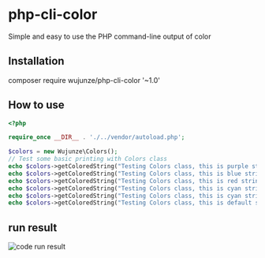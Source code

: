 # php-cli-color
Simple and easy to use the PHP command-line output of color


## Installation

composer require wujunze/php-cli-color '~1.0'

## How to use
```php
<?php

require_once __DIR__ . './../vendor/autoload.php';

$colors = new Wujunze\Colors();
// Test some basic printing with Colors class
echo $colors->getColoredString("Testing Colors class, this is purple string on yellow background.", "purple", "yellow") . PHP_EOL;
echo $colors->getColoredString("Testing Colors class, this is blue string on light gray background.", "blue", "light_gray") . PHP_EOL;
echo $colors->getColoredString("Testing Colors class, this is red string on black background.", "red", "black") . PHP_EOL;
echo $colors->getColoredString("Testing Colors class, this is cyan string on green background.", "cyan", "green") . PHP_EOL;
echo $colors->getColoredString("Testing Colors class, this is cyan string on default background.", "cyan") . PHP_EOL;
echo $colors->getColoredString("Testing Colors class, this is default string on cyan background.", null, "cyan") . PHP_EOL;
```

## run result

![code run result](https://camo.githubusercontent.com/5509dd50a0f9fb194a6bc2a36153934e3d74e1d9/687474703a2f2f7777342e73696e61696d672e636e2f6c617267652f303036306c6d3754677931666470747672373062646a33306e6c3037327a6c642e6a7067)